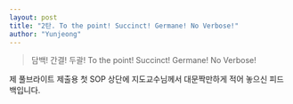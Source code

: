 ```yaml
---
layout: post
title: "2탄. To the point! Succinct! Germane! No Verbose!"
author: "Yunjeong"
---
```


> 담백! 간결! 두괄! To the point! Succinct! Germane! No Verbose!

제 풀브라이트 제출용 첫 SOP 상단에 지도교수님께서 대문짝만하게 적어 놓으신 피드백입니다. 
